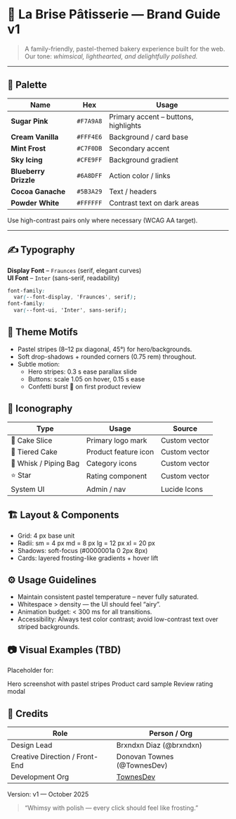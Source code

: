 # 🍰 La Brise Pâtisserie — Brand Guide v1

> A family-friendly, pastel-themed bakery experience built for the web.  
> Our tone: *whimsical, lighthearted, and delightfully polished.*

---

## 🎨 Palette

| Name | Hex | Usage |
|------|------|--------|
| **Sugar Pink** | `#F7A9A8` | Primary accent – buttons, highlights |
| **Cream Vanilla** | `#FFF4E6` | Background / card base |
| **Mint Frost** | `#C7F0DB` | Secondary accent |
| **Sky Icing** | `#CFE9FF` | Background gradient |
| **Blueberry Drizzle** | `#6A8DFF` | Action color / links |
| **Cocoa Ganache** | `#5B3A29` | Text / headers |
| **Powder White** | `#FFFFFF` | Contrast text on dark areas |

Use high-contrast pairs only where necessary (WCAG AA target).

---

## ✍️ Typography

**Display Font** – `Fraunces` (serif, elegant curves)  
**UI Font** – `Inter` (sans-serif, readability)

```css
font-family:
  var(--font-display, 'Fraunces', serif);
font-family:
  var(--font-ui, 'Inter', sans-serif);
```

## 🧁 Theme Motifs

- Pastel stripes (8–12 px diagonal, 45°) for hero/backgrounds.
- Soft drop-shadows + rounded corners (0.75 rem) throughout.
- Subtle motion:
  - Hero stripes: 0.3 s ease parallax slide
  - Buttons: scale 1.05 on hover, 0.15 s ease
  - Confetti burst 🎉 on first product review

## 🧩 Iconography

|Type | Usage | Source |
|-----|-------|--------|
|🎂 Cake Slice | Primary logo mark | Custom vector |
|🧁 Tiered Cake | Product feature icon | Custom vector |
|🍪 Whisk / Piping Bag | Category icons | Custom vector |
|⭐ Star | Rating component | Custom vector |
|System UI | Admin / nav | Lucide Icons |

## 🏗️ Layout & Components

- Grid: 4 px base unit
- Radii: sm = 4 px md = 8 px lg = 12 px xl = 20 px
- Shadows: soft-focus (#0000001a 0 2px 8px)
- Cards: layered frosting-like gradients + hover lift

## ⚙️ Usage Guidelines

- Maintain consistent pastel temperature – never fully saturated.
- Whitespace > density — the UI should feel “airy”.
- Animation budget: < 300 ms for all transitions.
- Accessibility: Always test color contrast; avoid low-contrast text over striped backgrounds.

## 📷 Visual Examples (TBD)

Placeholder for:

Hero screenshot with pastel stripes
Product card sample
Review rating modal

## 📓 Credits

| Role | Person / Org |
|------|--------------|
| Design Lead | Brxndxn Diaz (@brxndxn) |
| Creative Direction / Front-End | Donovan Townes (@TownesDev) |
| Development Org | [TownesDev](https://townesdev.com) |

Version: v1 — October 2025

> “Whimsy with polish — every click should feel like frosting.”
